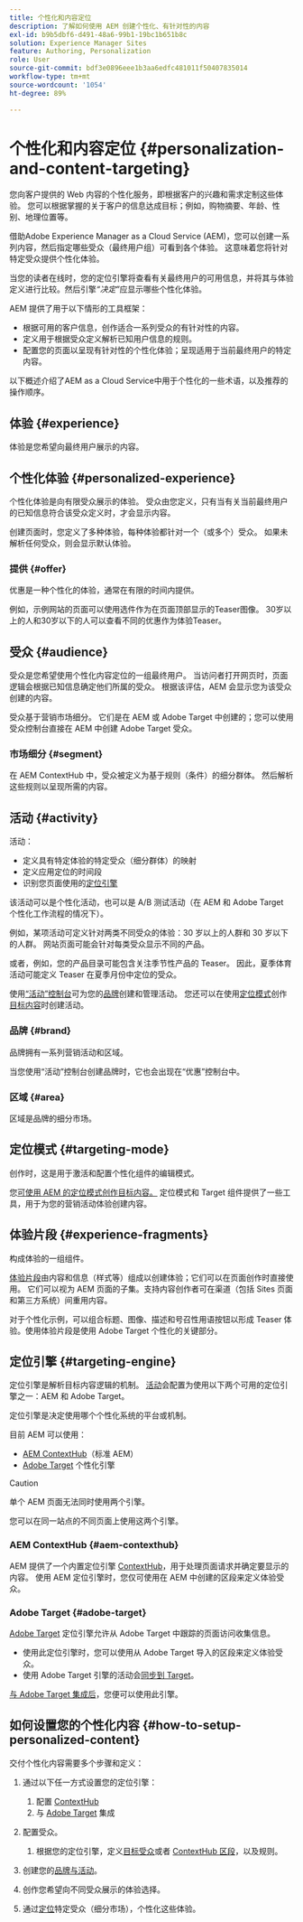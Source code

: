 ```yaml
---
title: 个性化和内容定位
description: 了解如何使用 AEM 创建个性化、有针对性的内容
exl-id: b9b5dbf6-d491-48a6-99b1-19bc1b651b8c
solution: Experience Manager Sites
feature: Authoring, Personalization
role: User
source-git-commit: bdf3e0896eee1b3aa6edfc481011f50407835014
workflow-type: tm+mt
source-wordcount: '1054'
ht-degree: 89%

---
```



# 个性化和内容定位 {#personalization-and-content-targeting}

您向客户提供的 Web 内容的个性化服务，即根据客户的兴趣和需求定制这些体验。 您可以根据掌握的关于客户的信息达成目标；例如，购物摘要、年龄、性别、地理位置等。

借助Adobe Experience Manager as a Cloud Service (AEM)，您可以创建一系列内容，然后指定哪些受众（最终用户组）可看到各个体验。 这意味着您将针对特定受众提供个性化体验。

当您的读者在线时，您的定位引擎将查看有关最终用户的可用信息，并将其与体验定义进行比较。然后引擎&#x200B;*“决定”*&#x200B;应显示哪些个性化体验。

AEM 提供了用于以下情形的工具框架：

* 根据可用的客户信息，创作适合一系列受众的有针对性的内容。
* 定义用于根据受众定义解析已知用户信息的规则。
* 配置您的页面以呈现有针对性的个性化体验；呈现适用于当前最终用户的特定内容。

以下概述介绍了AEM as a Cloud Service中用于个性化的一些术语，以及推荐的操作顺序。

## 体验 {#experience}

体验是您希望向最终用户展示的内容。

## 个性化体验 {#personalized-experience}

个性化体验是向有限受众展示的体验。 受众由您定义，只有当有关当前最终用户的已知信息符合该受众定义时，才会显示内容。

创建页面时，您定义了多种体验，每种体验都针对一个（或多个）受众。 如果未解析任何受众，则会显示默认体验。

### 提供 {#offer}

优惠是一种个性化的体验，通常在有限的时间内提供。

例如，示例网站的页面可以使用选件作为在页面顶部显示的Teaser图像。 30岁以上的人和30岁以下的人可以查看不同的优惠作为体验Teaser。

## 受众 {#audience}

受众是您希望使用个性化内容定位的一组最终用户。 当访问者打开网页时，页面逻辑会根据已知信息确定他们所属的受众。 根据该评估，AEM 会显示您为该受众创建的内容。

受众基于营销市场细分。 它们是在 AEM 或 Adobe Target 中创建的；您可以使用受众控制台直接在 AEM 中创建 Adobe Target 受众。

### 市场细分 {#segment}

在 AEM ContextHub 中，受众被定义为基于规则（条件）的细分群体。 然后解析这些规则以呈现所需的内容。

## 活动 {#activity}

活动：

* 定义具有特定体验的特定受众（细分群体）的映射
* 定义应用定位的时间段
* 识别您页面使用的[定位引擎](#targeting-engine)

该活动可以是个性化活动，也可以是 A/B 测试活动（在 AEM 和 Adobe Target 个性化工作流程的情况下）。

例如，某项活动可定义针对两类不同受众的体验：30 岁以上的人群和 30 岁以下的人群。 网站页面可能会针对每类受众显示不同的产品。

或者，例如，您的产品目录可能包含关注季节性产品的 Teaser。 因此，夏季体育活动可能定义 Teaser 在夏季月份中定位的受众。

使用[“活动”控制台](/help/sites-cloud/authoring/personalization/activities.md)可为您的[品牌](#brand)创建和管理活动。 您还可以在使用[定位模式](/help/sites-cloud/authoring/personalization/targeted-content.md)创作[目标内容](/help/sites-cloud/authoring/personalization/targeted-content.md#adding-and-removing-experiences-using-targeting-mode)时创建活动。

### 品牌 {#brand}

品牌拥有一系列营销活动和区域。

当您使用“活动”控制台创建品牌时，它也会出现在“优惠”控制台中。

### 区域 {#area}

区域是品牌的细分市场。

## 定位模式 {#targeting-mode}

创作时，这是用于激活和配置个性化组件的编辑模式。

您[可使用 AEM 的定位模式创作目标内容。](/help/sites-cloud/authoring/personalization/targeted-content.md) 定位模式和 Target 组件提供了一些工具，用于为您的营销活动体验创建内容。

## 体验片段 {#experience-fragments}

构成体验的一组组件。

[体验片段](/help/sites-cloud/authoring/fragments/content-fragments.md#personalization-experience-fragment)由内容和信息（样式等）组成以创建体验；它们可以在页面创作时直接使用。 它们可以视为 AEM 页面的子集。支持内容创作者可在渠道（包括 Sites 页面和第三方系统）间重用内容。

对于个性化示例，可以组合标题、图像、描述和号召性用语按钮以形成 Teaser 体验。使用体验片段是使用 Adobe Target 个性化的关键部分。

## 定位引擎 {#targeting-engine}

定位引擎是解析目标内容逻辑的机制。 [活动](/help/sites-cloud/authoring/personalization/activities.md)会配置为使用以下两个可用的定位引擎之一：AEM 和 Adobe Target。

定位引擎是决定使用哪个个性化系统的平台或机制。

目前 AEM 可以使用：

* [AEM ContextHub](#aem-contexthub)（标准 AEM）
* [Adobe Target](#adobe-target) 个性化引擎

>[!CAUTION]
>
>单个 AEM 页面无法同时使用两个引擎。
>
>您可以在同一站点的不同页面上使用这两个引擎。

### AEM ContextHub {#aem-contexthub}

AEM 提供了一个内置定位引擎 [ContextHub](/help/implementing/developing/personalization/contexthub.md)，用于处理页面请求并确定要显示的内容。 使用 AEM 定位引擎时，您仅可使用在 AEM 中创建的区段来定义体验受众。

### Adobe Target {#adobe-target}

[Adobe Target](/help/sites-cloud/integrating/integrating-adobe-target.md) 定位引擎允许从 Adobe Target 中跟踪的页面访问收集信息。

* 使用此定位引擎时，您可以使用从 Adobe Target 导入的区段来定义体验受众。
* 使用 Adobe Target 引擎的活动会[同步到 Target](/help/sites-cloud/authoring/personalization/activities.md#synchronizing-activities-with-adobe-target)。

[与 Adobe Target 集成后](/help/sites-cloud/integrating/integrating-adobe-target.md)，您便可以使用此引擎。

## 如何设置您的个性化内容 {#how-to-setup-personalized-content}

交付个性化内容需要多个步骤和定义：

1. 通过以下任一方式设置您的定位引擎：

   1. 配置 [ContextHub](/help/implementing/developing/personalization/configuring-contexthub.md)
   1. 与 [Adobe Target](/help/sites-cloud/integrating/integrating-adobe-target.md) 集成

1. 配置受众。

   1. 根据您的定位引擎，定义[目标受众](https://experienceleague.adobe.com/docs/target/using/audiences/target.html)或者 [ContextHub 区段](/help/sites-cloud/authoring/personalization/contexthub-segmentation.md)，以及规则。

1. 创建您的[品牌与活动](/help/sites-cloud/authoring/personalization/activities.md)。

1. 创作您希望向不同受众展示的体验选择。

1. 通过[定位](/help/sites-cloud/authoring/personalization/targeted-content.md)特定受众（细分市场），个性化这些体验。